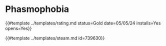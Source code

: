 # Phasmophobia

{{#template ../templates/rating.md status=Gold date=05/05/24 installs=Yes opens=Yes}} 

{{#template ../templates/steam.md id=739630}}